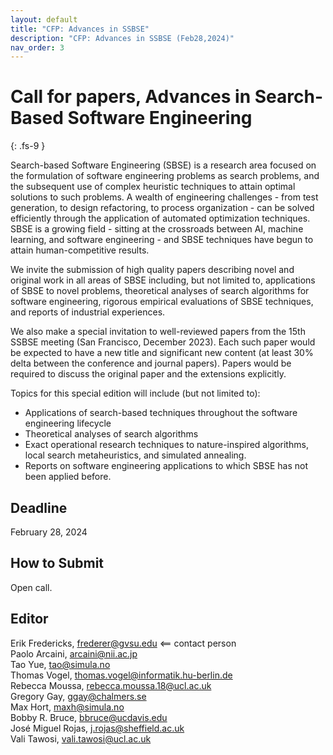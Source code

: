 ```yaml
---
layout: default
title: "CFP: Advances in SSBSE"
description: "CFP: Advances in SSBSE (Feb28,2024)"
nav_order: 3
---
```


# Call for papers, Advances in Search-Based Software Engineering
{: .fs-9 }

Search-based Software Engineering (SBSE) is a research area focused on the formulation of
software engineering problems as search problems, and the subsequent use of complex
heuristic techniques to attain optimal solutions to such problems. A wealth of engineering
challenges - from test generation, to design refactoring, to process organization - can be solved
efficiently through the application of automated optimization techniques. SBSE is a growing
field - sitting at the crossroads between AI, machine learning, and software engineering - and
SBSE techniques have begun to attain human-competitive results.

We   invite the submission of high quality
papers describing novel and original work in all areas of SBSE including, but not limited to,
applications of SBSE to novel problems, theoretical analyses of search algorithms for software
engineering, rigorous empirical evaluations of SBSE techniques, and reports of industrial
experiences.

We also make a special invitation to well-reviewed papers from the 15th SSBSE meeting (San Francisco, December 2023).
Each such  paper would be
expected to have a new title and significant new content (at least 30% delta between the
conference and journal papers). Papers would be required to discuss the original paper and the
extensions explicitly.

Topics for this special edition will include (but not limited to):

- Applications of search-based techniques throughout the software engineering lifecycle
- Theoretical analyses of search algorithms
- Exact operational research techniques to nature-inspired algorithms, local search
metaheuristics, and simulated annealing.
- Reports on software engineering applications to which SBSE has not been applied
before.

## Deadline

February 28, 2024

## How to Submit

Open call.


## Editor

Erik Fredericks,  frederer@gvsu.edu &lt;== contact person    
Paolo Arcaini, arcaini@nii.ac.jp  
Tao Yue,  tao@simula.no  
Thomas Vogel,  thomas.vogel@informatik.hu-berlin.de    
Rebecca Moussa,  rebecca.moussa.18@ucl.ac.uk   
Gregory Gay, ggay@chalmers.se  
Max Hort, maxh@simula.no   
Bobby R. Bruce, bbruce@ucdavis.edu    
José Miguel Rojas, j.rojas@sheffield.ac.uk   
Vali Tawosi, vali.tawosi@ucl.ac.uk   
